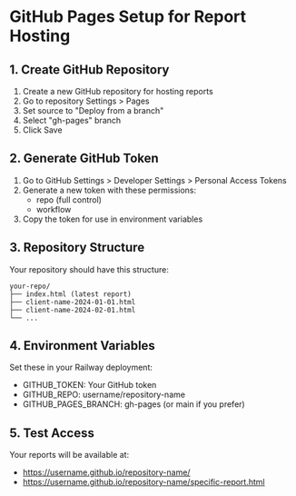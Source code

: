 # GitHub Pages Setup for Report Hosting

## 1. Create GitHub Repository
1. Create a new GitHub repository for hosting reports
2. Go to repository Settings > Pages
3. Set source to "Deploy from a branch"
4. Select "gh-pages" branch
5. Click Save

## 2. Generate GitHub Token
1. Go to GitHub Settings > Developer Settings > Personal Access Tokens
2. Generate a new token with these permissions:
   - repo (full control)
   - workflow
3. Copy the token for use in environment variables

## 3. Repository Structure
Your repository should have this structure:
```
your-repo/
├── index.html (latest report)
├── client-name-2024-01-01.html
├── client-name-2024-02-01.html
└── ...
```

## 4. Environment Variables
Set these in your Railway deployment:
- GITHUB_TOKEN: Your GitHub token
- GITHUB_REPO: username/repository-name
- GITHUB_PAGES_BRANCH: gh-pages (or main if you prefer)

## 5. Test Access
Your reports will be available at:
- https://username.github.io/repository-name/
- https://username.github.io/repository-name/specific-report.html
